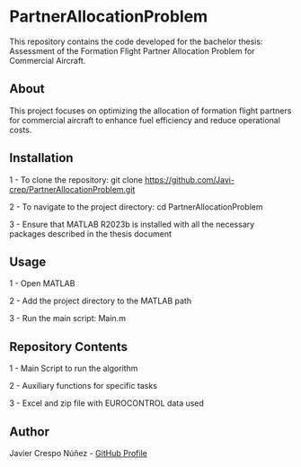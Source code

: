 # PartnerAllocationProblem
This repository contains the code developed for the bachelor thesis: Assessment of the Formation Flight Partner Allocation Problem for Commercial Aircraft.

## About
This project focuses on optimizing the allocation of formation flight partners for commercial aircraft to enhance fuel efficiency and reduce operational costs.

## Installation
1 - To clone the repository:
git clone https://github.com/Javi-crep/PartnerAllocationProblem.git

2 - To navigate to the project directory:
cd PartnerAllocationProblem

3 - Ensure that MATLAB R2023b is installed with all the necessary packages described in the thesis document

## Usage
1 - Open MATLAB

2 - Add the project directory to the MATLAB path

3 - Run the main script: Main.m

## Repository Contents
1 - Main Script to run the algorithm

2 - Auxiliary functions for specific tasks

3 - Excel and zip file with EUROCONTROL data used

## Author
Javier Crespo Núñez - [GitHub Profile](https://github.com/Javi-crep)





